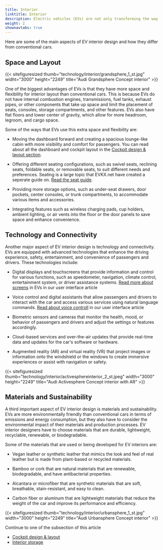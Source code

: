 ```yaml
---
title: Interior
linktitle: Interior
description: Electric vehicles (EVs) are not only transforming the way we drive, but also the way we design car interiors. EVs offer new possibilities and challenges for car interior designers, who have to balance functionality, comfort, aesthetics, and sustainability. 
weight: 2
shownavtabs: true
---
```

<!-- markdownlint-disable MD033 -->

Here are some of the main aspects of EV interior design and how they differ from conventional cars.

## Space and Layout

{{< sitefiguresized thumb="technology/interior/grandsphere_1_st.jpg" widht="3000" height="2249" title="Audi Grandsphere Concept interior" >}}

One of the biggest advantages of EVs is that they have more space and flexibility for interior layout than conventional cars. This is because EVs do not have internal combustion engines, transmissions, fuel tanks, exhaust pipes, or other components that take up space and limit the placement of seats, consoles, storage compartments, and other features. EVs also have flat floors and lower center of gravity, which allow for more headroom, legroom, and cargo space.

Some of the ways that EVs use this extra space and flexibility are:

- Moving the dashboard forward and creating a spacious lounge-like cabin with more visibility and comfort for passengers. You can read about all the dashboard and cockpit layout in the [Cockpit design & layout section](cockpitdesign).

- Offering different seating configurations, such as swivel seats, reclining seats, foldable seats, or removable seats, to suit different needs and preferences. Seating is a large topic that EVKX.net have created a seperate guide on. [Read the seat guide](../seats/).

- Providing more storage options, such as under-seat drawers, door pockets, center consoles, or trunk compartments, to accommodate various items and accessories.

- Integrating features such as wireless charging pads, cup holders, ambient lighting, or air vents into the floor or the door panels to save space and enhance convenience.

## Technology and Connectivity

Another major aspect of EV interior design is technology and connectivity. EVs are equipped with advanced technologies that enhance the driving experience, safety, entertainment, and convenience of passengers and drivers. These technologies include:

- Digital displays and touchscreens that provide information and control for various functions, such as speedometer, navigation, climate control, entertainment system, or driver assistance systems. [Read more about screens](../userinterface/screens/) in EVs in our user interface article

- Voice control and digital assistants that allow passengers and drivers to interact with the car and access various services using natural language commands. [Read about voice controll](../userinterface/screens/) in our user interface article

- Biometric sensors and cameras that monitor the health, mood, or behavior of passengers and drivers and adjust the settings or features accordingly.

- Cloud-based services and over-the-air updates that provide real-time data and updates for the car&apos;s software or hardware.

- Augmented reality (AR) and virtual reality (VR) that project images or information onto the windshield or the windows to create immersive experiences or assist with navigation or safety.

{{< sitefiguresized thumb="technology/interior/activesphereinterior_2_st.jpeg" width="3000" height="2249" title="Audi Activesphere Concept interior with AR" >}}

## Materials and Sustainability

A third important aspect of EV interior design is materials and sustainability. EVs are more environmentally friendly than conventional cars in terms of emissions and energy consumption, but they also have to consider the environmental impact of their materials and production processes. EV interior designers have to choose materials that are durable, lightweight, recyclable, renewable, or biodegradable.

Some of the materials that are used or being developed for EV interiors are:

- Vegan leather or synthetic leather that mimics the look and feel of real leather but is made from plant-based or recycled materials.

- Bamboo or cork that are natural materials that are renewable, biodegradable, and have antibacterial properties.

- Alcantara or microfiber that are synthetic materials that are soft, breathable, stain-resistant, and easy to clean.

- Carbon fiber or aluminum that are lightweight materials that reduce the weight of the car and improve its performance and efficiency.

{{< sitefiguresized thumb="technology/interior/urbansphere_1_st.jpg" width="3000" height="2249" title="Audi Urbansphere Concept interior" >}}

Continue to one of the subsection of this article

- [Cockpit design & layout](cockpitdesign)
- [Interior storage](interiorstorage)
